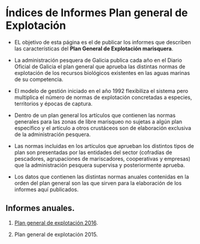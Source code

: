 # Índices de Informes Plan general de Explotación

* EL objetivo de esta página es el de publicar los informes que describen las características del __Plan General de Explotación marisquera__.

* La administración pesquera de Galicia publica cada año en el Diario Oficial de Galicia el plan general que aprueba las distintas normas de explotación de los recursos biológicos existentes en las aguas marinas de su competencia.

* El modelo de gestión iniciado en el año 1992 flexibiliza el sistema pero multiplica el número de normas de explotación concretadas a especies, territorios y épocas de captura.

* Dentro de un plan general los artículos que contienen las normas generales para las zonas de libre marisqueo no sujetas a algún plan específico y el artículo a otros crustáceos son de elaboración exclusiva de la administración pesquera.

* Las normas incluidas en los artículos que aprueban los distintos tipos de plan son presentadas por las entidades del sector (cofradías de pescadores, agrupaciones de mariscadores, cooperativas y empresas) que la administración pesquera supervisa y posteriormente aprueba.

* Los datos que contienen las distintas normas anuales contenidas en la orden del plan general son las que sirven para la elaboración de los informes aquí publicados.

## Informes anuales.


1. [Plan general de explotación 2016](info-pexma2016c.html).

1. Plan general de explotación 2015. 
